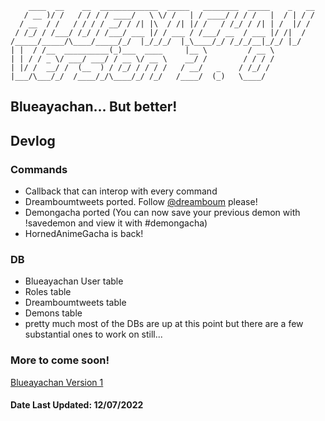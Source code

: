 ```
    ____  __    __  _____________  _____   ________  _____    _   __
   / __ )/ /   / / / / ____/   \ \/ /   | / ____/ / / /   |  / | / /
  / __  / /   / / / / __/ / /| |\  / /| |/ /   / /_/ / /| | /  |/ /
 / /_/ / /___/ /_/ / /___/ ___ |/ / ___ / /___/ __  / ___ |/ /|  /
/_____/_____/\____/_____/_/  |_/_/_/  |_\____/_/ /_/_/__|_/_/ |_/
| |  / /__  __________(_)___  ____     |__ \         / __ \
| | / / _ \/ ___/ ___/ / __ \/ __ \    __/ /        / / / /
| |/ /  __/ /  (__  ) / /_/ / / / /   / __/   _    / /_/ /
|___/\___/_/  /____/_/\____/_/ /_/   /____/  (_)   \____/
```
## Blueayachan... But better!

## Devlog
### Commands
* Callback that can interop with every command
* Dreamboumtweets ported. Follow [@dreamboum](https://twitter.com/Dreamboum) please!
* Demongacha ported (You can now save your previous demon with !savedemon and view it with #demongacha)
* HornedAnimeGacha is back!
### DB
* Blueayachan User table
* Roles table
* Dreamboumtweets table
* Demons table
* pretty much most of the DBs are up at this point but there are a few substantial ones to work on still...

### More to come soon!
[Blueayachan Version 1](https://github.com/electra13x7777/blueayachan)
#### Date Last Updated: 12/07/2022